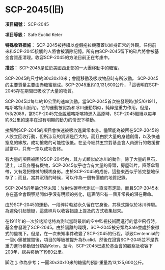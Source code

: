 # SCP-2045(旧)
                        

**項目編號：**  SCP-2045

**項目等級：**  Safe Euclid Keter

**特殊收容措施：**  SCP-2045被持續以虛假拖拉機覆蓋以維持正常的外觀。任何前來和SCP-2045接觸的人將會被消除記憶。所有由SCP-2045留下的碎片將會被基金會資產清理。收容SCP-2045的方法目前正在考慮中。

**描述：**  SCP-2045是位於美國西北部的一大團移動中的糖蜜。

SCP-2045的尺寸約30x30x10米；會隨移動及吸收物品時有所波動。 SCP-2045的主要質量主要由赤糖蜜組成。SCP-2045重約13,131,600公斤，<sup class='footnoteref'>
 <a shape='rect' class='footnoteref' id='footnoteref-1' href='javascript:;' onclick='WIKIDOT.page.utils.scrollToReference(&apos;footnote-1&apos;)'>1</a>
</sup>這表明在SCP-2045存在期間已吸收了大量的物質。

SCP-2045以每年約10公里的速率流動。當SCP-2045首次被發現時(於5/6/1911，喀斯喀特山脈內)，它的運動被認為和冰川運動類似，純粹是重力作用。但是，9/3/2089，當SCP-2045完全脫離喀斯喀特進入高原時，SCP-2045繼續以每年約8公里的速率在沒有明顯的動力的情況下移動。

接觸到SCP-2045的項目會快速被吸收進異常本身。儘管能為被困在SCP-2045的人設立回收行動，但所涉及的資源是巨大的，而且由於大量的身體創傷，以及快速窒息的緣故，成功搶救的可能性很低。在至今總共五宗對基金會人員進行的救援嘗試當中，只有一宗以成功告終。

有大量的項目被困於SCP-2045內，其方式類似於冰川的動作。除了大量的巨石，泥土，以及各種有機物，SCP-2045似乎也含有大量的骨頭，房屋碎片，降落傘背帶，又有幾把槍械的模糊身影。由於SCP-2045的成份，這些東西似乎皆完整地保存了；而且，當其沉積的時候，可以作為一個有價值的地質記錄。

SCP-2045的年齡仍然未知：放射性碳年代測試一直沒有定論，而且SCP-2045本身在基金會觀察期間似乎沒有明顯的劣化，這表明它有一個非常長的潛在壽命。

由於SCP-2045的運動，一段碎片軌跡永久留在它身後，其樣式類似於冰川碎屑。為避免引起懷疑，這些碎片以收容措施上提及的方式收集起來。

在1911年的一次於喀斯喀特為測試當時最新的空中監視技術而進行的低空飛行時，基金會發現了SCP-2045。由於隔離的環境，SCP-2045被分類為Safe並處於象徵式的監視下。但是，在一次未知事件改變了SCP-2045的行程，導致Centennial的一個小鎮被摧毀後，項目的等級被提升為Euclid，然後在證實SCP-2045並不是靠重力進行移動很分類為Keter。至今，SCP-2045已處於基金會的觀察及收容下203年，總共移動了1980公里。


脚注
<a shape='rect' href='javascript:;' onclick='WIKIDOT.page.utils.scrollToReference(&apos;footnoteref-1&apos;)'>1</a>. 作為參考；一團30x30x10米的糖蜜的預計重量為13,125,600公斤。


                    